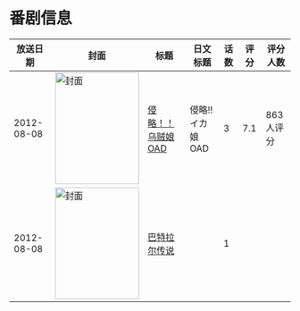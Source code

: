 # 番剧信息

|放送日期|封面|标题|日文标题|话数|评分|评分人数|
|---|---|---|---|---|---|---|
|2012-08-08|<img src="//lain.bgm.tv/pic/cover/c/b5/77/46703_MKJHE.jpg" alt="封面" style="width:150px;height:200px;object-fit:cover;">|[侵略！！乌贼娘 OAD](https://bangumi.tv/subject/46703)|侵略!!イカ娘 OAD|3|7.1|863人评分|
|2012-08-08|<img src="//lain.bgm.tv/pic/cover/c/df/d7/436361_d7O5D.jpg" alt="封面" style="width:150px;height:200px;object-fit:cover;">|[巴特拉尔传说](https://bangumi.tv/subject/436361)||1|||
